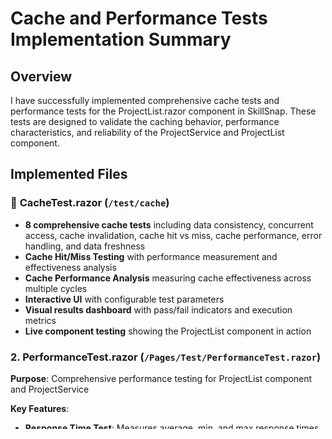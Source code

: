 # Cache and Performance Tests Implementation Summary

## Overview
I have successfully implemented comprehensive cache tests and performance tests for the ProjectList.razor component in SkillSnap. These tests are designed to validate the caching behavior, performance characteristics, and reliability of the ProjectService and ProjectList component.

## Implemented Files

### 🧪 **CacheTest.razor** (`/test/cache`)
- **8 comprehensive cache tests** including data consistency, concurrent access, cache invalidation, cache hit vs miss, cache performance, error handling, and data freshness
- **Cache Hit/Miss Testing** with performance measurement and effectiveness analysis
- **Cache Performance Analysis** measuring cache effectiveness across multiple cycles
- **Interactive UI** with configurable test parameters
- **Visual results dashboard** with pass/fail indicators and execution metrics
- **Live component testing** showing the ProjectList component in action

### 2. PerformanceTest.razor (`/Pages/Test/PerformanceTest.razor`)
**Purpose**: Comprehensive performance testing for ProjectList component and ProjectService

**Key Features**:
- **Response Time Test**: Measures average, min, and max response times
- **Load Test**: Tests system behavior under normal load conditions
- **Stress Test**: Tests system behavior under high load/stress conditions
- **Concurrent Users Test**: Simulates multiple concurrent users accessing the system
- **Memory Usage Test**: Monitors memory consumption during operations
- **Scalability Test**: Tests performance degradation under increasing load

**Performance Metrics**:
- Average response time
- Throughput (requests per second)
- Success rate percentage
- Memory usage tracking
- Scalability analysis with load variation

**UI Components**:
- Advanced test controls for Portfolio ID, iterations, and concurrent users
- Real-time performance metrics dashboard
- Visual progress monitoring with current test status
- Comprehensive results table with detailed performance data
- Live component testing with real-time monitoring

## Test Methodologies

### Cache Testing Approach
1. **Consistency Validation**: Ensures data returned from cache matches expected results
2. **Concurrency Testing**: Validates thread-safe cache access
3. **Error Resilience**: Tests cache behavior during error conditions
4. **Performance Impact**: Measures cache hit/miss performance implications

### Performance Testing Approach
1. **Baseline Measurement**: Establishes baseline performance metrics
2. **Load Progression**: Tests with increasing load levels (1, 5, 10, 20 concurrent requests)
3. **Resource Monitoring**: Tracks memory usage and resource consumption
4. **Statistical Analysis**: Provides min/max/average response times and throughput metrics
5. **Scalability Assessment**: Measures performance degradation under load

## Technical Implementation Details

### Cache Test Components
- Uses `Stopwatch` for precise timing measurements
- Implements proper async/await patterns for concurrent testing
- Includes comprehensive error handling and logging
- Provides detailed test result reporting with success/failure status

### Performance Test Components
- Implements multiple testing patterns (sequential, concurrent, stress)
- Uses `SemaphoreSlim` for controlled concurrency testing
- Includes memory profiling with GC.GetTotalMemory()
- Provides real-time progress updates during test execution

### UI/UX Features
- Modern, responsive design with gradient cards and visual indicators
- Real-time progress bars and status updates
- Color-coded results (green for success, red for failure)
- Detailed tooltips and error messages
- Bootstrap-based styling for consistency

## Navigation Integration
Added navigation links to the test pages in `NavMenu.razor`:
- Cache Test: `/test/cache`
- Performance Test: `/test/performance`

## Dependencies
- `ProjectService`: For testing the actual service layer
- `ProjectList` component: The component under test
- `IJSRuntime`: For browser interactions and confirmations
- `ILogger`: For comprehensive logging during tests
- Standard .NET performance libraries (`System.Diagnostics`, `System.Threading`)

## Usage Instructions

1. **Run Cache Tests**:
   - Navigate to `/test/cache`
   - Set the Portfolio ID to test (default: 1)
   - Set the number of test iterations (default: 5)
   - Click "Run All Cache Tests"
   - Review results in the summary cards and detailed table

2. **Run Performance Tests**:
   - Navigate to `/test/performance`
   - Configure Portfolio ID, iterations, and concurrent users
   - Click "Run Performance Tests"
   - Monitor real-time progress and results
   - Analyze performance metrics in the dashboard

## Benefits
1. **Quality Assurance**: Validates cache behavior and performance characteristics
2. **Performance Monitoring**: Provides baseline metrics for performance regression testing
3. **Load Testing**: Validates system behavior under various load conditions
4. **Documentation**: Serves as living documentation of system performance expectations
5. **Debugging**: Helps identify performance bottlenecks and caching issues

## Future Enhancements
- Integration with CI/CD pipelines for automated testing
- Historical performance tracking and trend analysis
- Alerting system for performance degradation
- A/B testing capabilities for different caching strategies
- Integration with application performance monitoring (APM) tools

The implementation provides a comprehensive testing framework for validating both the functional correctness and performance characteristics of the ProjectList component and its underlying services.
